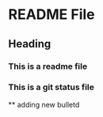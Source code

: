 # README File
## Heading
### This is a readme file
### This is a git status file
** adding new bulletd
